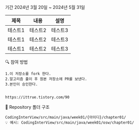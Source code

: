 
 기간 2024년 3월 20일 ~ 2024년 5월 31일
 
|제목|내용|설명|
|------|---|---|
|테스트1|테스트2|테스트3|
|테스트1|테스트2|테스트3|
|테스트1|테스트2|테스트3|

🔍 참여 방법

    1.이 저장소를 fork 한다.
    2.알고리즘 풀이 후 원본 저장소에 PR를 보낸다.
    3.본인이 승인한다.
    

    https://ittrue.tistory.com/90

📁 Repository 폴더 구조

    CodingInterView/src/main/java/week01/{아이디}/chapter01/
    💡 예시: CodingInterView/src/main/java/week01/osw/chapter01/
